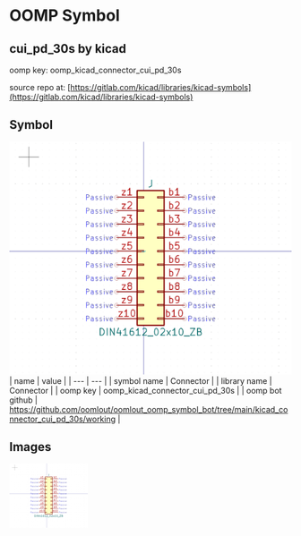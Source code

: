 # OOMP Symbol  
## cui_pd_30s  by kicad  
  
oomp key: oomp_kicad_connector_cui_pd_30s  
  
source repo at: [https://gitlab.com/kicad/libraries/kicad-symbols](https://gitlab.com/kicad/libraries/kicad-symbols)  
## Symbol  
  
[![working.png](working_600.png)](working.png)  
| name | value | 
| --- | --- | 
| symbol name | Connector | 
| library name | Connector | 
| oomp key | oomp_kicad_connector_cui_pd_30s | 
| oomp bot github | https://github.com/oomlout/oomlout_oomp_symbol_bot/tree/main/kicad_connector_cui_pd_30s/working | 
## Images  
  
[![working.png](working_140.png)](working.png)  
